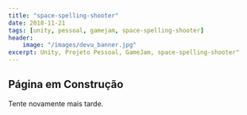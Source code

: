 ```yaml
---
title: "space-spelling-shooter"
date: 2018-11-21
tags: [unity, pessoal, gamejam, space-spelling-shooter]
header:
    image: "/images/devu_banner.jpg"
excerpt: Unity, Projeto Pessoal, GameJam, space-spelling-shooter" 
---
```


## Página em Construção

Tente novamente mais tarde.